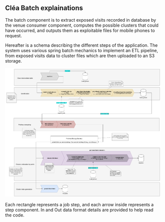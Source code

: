 ## Cléa Batch explainations

The batch component is to extract exposed visits recorded in database by the venue consumer component, computes 
the possible clusters that could have occurred, and outputs them as exploitable files for mobile phones to request.

Hereafter is a schema describing the different steps of the application. The system uses various spring batch mechanics
to implement an ETL pipeline, from exposed visits data to cluster files which are then uploaded to an S3 storage.

![clea-batch schema](batch_schema.png)

Each rectangle represents a job step, and each arrow inside represents a step component. In and Out data format details
are provided to help read the code.